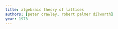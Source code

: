 ```yaml
---
title: algebraic theory of lattices
authors: [peter crawley, robert palmer dilworth]
year: 1973
---
```

